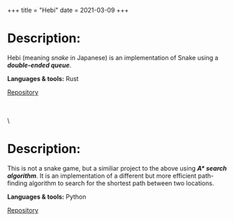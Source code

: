 +++
title = "Hebi"
date = 2021-03-09
+++

# Description:

Hebi (meaning _snake_ in Japanese) is an implementation of Snake using a **_double-ended queue_**.

**Languages & tools:** Rust

<a class="btn btn--repo" href="https://github.com/sjinno/hebi" target="\_blank">Repository</a>

\
\
\

# Description:

This is not a snake game, but a similiar project to the above using **_A\* search algorithm_**. It is an implementation of a different but more efficient path-finding algorithm to search for the shortest path between two locations.

**Languages & tools:** Python

<a class="btn btn--repo"  href="https://github.com/sjinno/A-star" target="\_blank">Repository</a>
